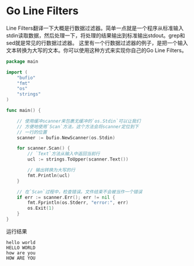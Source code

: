 # Go Line Filters
Line Filters翻译一下大概是行数据过滤器。简单一点就是一个程序从标准输入stdin读取数据，然后处理一下，将处理的结果输出到标准输出stdout。grep和sed就是常见的行数据过滤器。
这里有一个行数据过滤器的例子，是把一个输入文本转换为大写的文本。你可以使用这种方式来实现你自己的Go Line Filters。
```go
package main

import (
	"bufio"
	"fmt"
	"os"
	"strings"
)

func main() {

	// 使用缓冲scanner来包裹无缓冲的`os.Stdin`可以让我们
	// 方便地使用`Scan`方法，这个方法会将scanner定位到下
	// 一行的位置
	scanner := bufio.NewScanner(os.Stdin)

	for scanner.Scan() {
		// `Text`方法从输入中返回当前行
		ucl := strings.ToUpper(scanner.Text())

		// 输出转换为大写的行
		fmt.Println(ucl)
	}

	// 在`Scan`过程中，检查错误。文件结束不会被当作一个错误
	if err := scanner.Err(); err != nil {
		fmt.Fprintln(os.Stderr, "error:", err)
		os.Exit(1)
	}
}
```
运行结果
```
hello world
HELLO WORLD
how are you
HOW ARE YOU
```